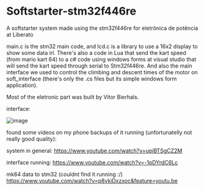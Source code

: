 # Softstarter-stm32f446re
A softstarter system made using the stm32f446re for eletrônica de potência at Liberato

main.c is the stm32 main code, and lcd.c is a library to use a 16x2 display to show some data irl.
There's also a code in Lua that send the kart speed (from mario kart 64) to a c# code using windows forms at visual studio that will send
the kart speed through serial to Stm32f446re. And also the main interface we used to control the climbing and descent times of the motor 
on soft_interface (there's only the .cs files but its simple windows form application).

Most of the eletronic part was built by Vitor Bierhals.

interface:

![image](https://user-images.githubusercontent.com/56324869/71425999-3b41e680-2682-11ea-8d1e-80cfd4e5604d.png)

found some videos on my phone backups of it running (unfortunatelly not really good quality):

system in general:
https://www.youtube.com/watch?v=upiBTSgCZ2M

interface running:
https://www.youtube.com/watch?v=-1pDYrdC6Lc

mk64 data to stm32 (couldnt find it running :/)
https://www.youtube.com/watch?v=p8vkiDxzxoc&feature=youtu.be
